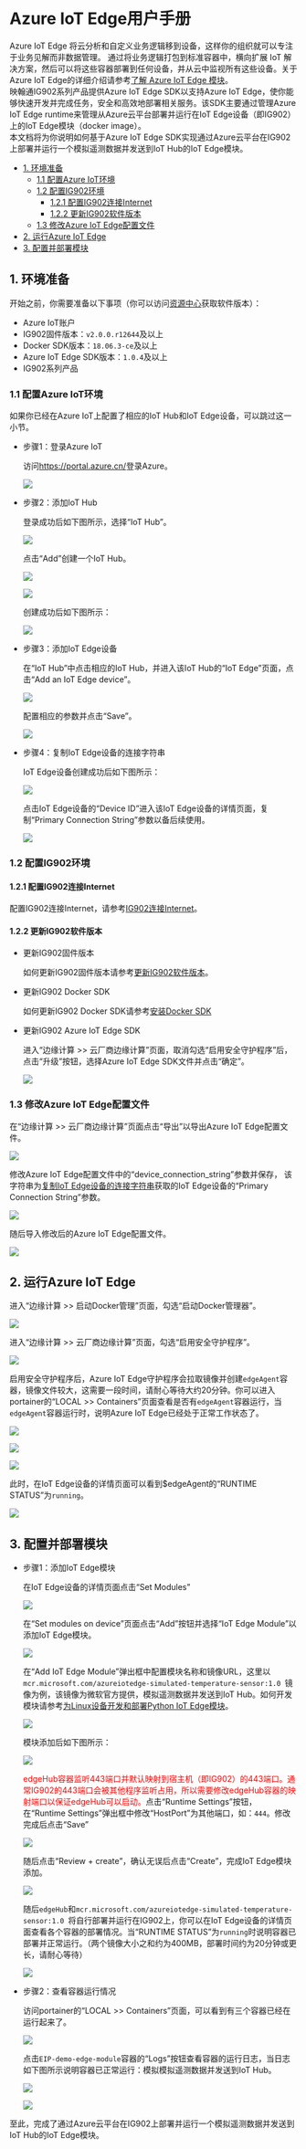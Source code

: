 # Azure IoT Edge用户手册
Azure IoT Edge 将云分析和自定义业务逻辑移到设备，这样你的组织就可以专注于业务见解而非数据管理。 通过将业务逻辑打包到标准容器中，横向扩展 IoT 解决方案，然后可以将这些容器部署到任何设备，并从云中监视所有这些设备。关于Azure IoT Edge的详细介绍请参考[了解 Azure IoT Edge 模块](https://docs.azure.cn/zh-cn/iot-edge/iot-edge-modules)。  
映翰通IG902系列产品提供Azure IoT Edge SDK以支持Azure IoT Edge，使你能够快速开发并完成任务，安全和高效地部署相关服务。该SDK主要通过管理Azure IoT Edge runtime来管理从Azure云平台部署并运行在IoT Edge设备（即IG902）上的IoT Edge模块（docker image）。  
本文档将为你说明如何基于Azure IoT Edge SDK实现通过Azure云平台在IG902上部署并运行一个模拟遥测数据并发送到IoT Hub的IoT Edge模块。

  - [1. 环境准备](#environmental-preparation)
    - [1.1 配置Azure IoT环境](#configure-azure-iot-environment)
    - [1.2 配置IG902环境](#configure-ig902-environment)
      - [1.2.1 配置IG902连接Internet](#configure-wan)
      - [1.2.2 更新IG902软件版本](#update-ig902-software-version)
    - [1.3 修改Azure IoT Edge配置文件](#change-azure-iot-edge-configuration-file)
  - [2. 运行Azure IoT Edge](#run-azure-iot-edge)
  - [3. 配置并部署模块](#configure-and-deploy-modules)

<a id="environmental-preparation"> </a>  

## 1. 环境准备
开始之前，你需要准备以下事项（你可以访问[资源中心](https://www.inhand.com.cn/downlist/edge-computing-gateway/)获取软件版本）：
- Azure IoT账户
- IG902固件版本：`v2.0.0.r12644`及以上
- Docker SDK版本：`18.06.3-ce`及以上
- Azure IoT Edge SDK版本：`1.0.4`及以上
- IG902系列产品

<a id="configure-azure-iot-environment"> </a>  

### 1.1 配置Azure IoT环境
如果你已经在Azure IoT上配置了相应的IoT Hub和IoT Edge设备，可以跳过这一小节。
- 步骤1：登录Azure IoT  

  访问<https://portal.azure.cn/>登录Azure。  

  ![](images/2020-04-01-11-17-22.png)  

- 步骤2：添加IoT Hub  

  登录成功后如下图所示，选择“IoT Hub”。  

  ![](images/2020-04-01-11-20-56.png)  

  点击“Add”创建一个IoT Hub。  

  ![](images/2020-04-01-11-22-39.png)  

  ![](images/2020-04-01-11-25-09.png)  

  创建成功后如下图所示：  

  ![](images/2020-04-01-11-28-51.png)  

- 步骤3：添加IoT Edge设备  

  在“IoT Hub”中点击相应的IoT Hub，并进入该IoT Hub的“IoT Edge”页面，点击“Add an IoT Edge device”。  

  ![](images/2020-07-01-10-43-59.png)  

  配置相应的参数并点击“Save”。  

  ![](images/2020-07-01-10-45-04.png)

<a id="copy-connection-string"> </a>  

- 步骤4：复制IoT Edge设备的连接字符串  

  IoT Edge设备创建成功后如下图所示：  

  ![](images/2020-07-01-10-46-25.png)  

  点击IoT Edge设备的“Device ID”进入该IoT Edge设备的详情页面，复制“Primary Connection String”参数以备后续使用。  

  ![](images/2020-07-01-10-48-09.png)


<a id="configure-ig902-environment"> </a>  

### 1.2 配置IG902环境

<a id="configure-wan"> </a>  

#### 1.2.1 配置IG902连接Internet
配置IG902连接Internet，请参考[IG902连接Internet](http://manual.ig.inhand.com.cn/zh_CN/latest/IG902-Quick-Start-Manual-CN.html#set-wan-parameters)。

<a id="update-ig902-software-version"> </a>  

#### 1.2.2 更新IG902软件版本
- 更新IG902固件版本  

  如何更新IG902固件版本请参考[更新IG902软件版本](http://manual.ig.inhand.com.cn/zh_CN/latest/IG902-Quick-Start-Manual-CN.html#update-the-software)。
- 更新IG902 Docker SDK  

  如何更新IG902 Docker SDK请参考[安装Docker SDK](http://docker.ig.inhand.com.cn/zh_CN/latest/Docker-user-manual-CN.html#install-docker-sdk-and-enable-docker-manager)
- 更新IG902 Azure IoT Edge SDK  

  进入“边缘计算 >> 云厂商边缘计算”页面，取消勾选“启用安全守护程序”后，点击“升级”按钮，选择Azure IoT Edge SDK文件并点击“确定”。  
  
  ![](images/2020-07-01-11-07-21.png)  

<a id="change-azure-iot-edge-configuration-file"> </a>  

### 1.3 修改Azure IoT Edge配置文件
  在“边缘计算 >> 云厂商边缘计算”页面点击“导出”以导出Azure IoT Edge配置文件。  
  
  ![](images/2020-07-01-11-07-48.png)  

  修改Azure IoT Edge配置文件中的“device_connection_string”参数并保存， 该字符串为[复制IoT Edge设备的连接字符串](#copy-connection-string)获取的IoT Edge设备的“Primary Connection String”参数。  
  
  ![](images/2020-07-01-11-10-20.png)  

  随后导入修改后的Azure IoT Edge配置文件。  

  ![](images/2020-07-01-11-13-34.png)

<a id="run-azure-iot-edge"> </a>  

## 2. 运行Azure IoT Edge
  进入“边缘计算 >> 启动Docker管理”页面，勾选“启动Docker管理器”。  

  ![](images/2020-07-01-11-15-17.png)  

  进入“边缘计算 >> 云厂商边缘计算”页面，勾选“启用安全守护程序”。  

  ![](images/2020-07-01-11-16-35.png)  

  启用安全守护程序后，Azure IoT Edge守护程序会拉取镜像并创建`edgeAgent`容器，镜像文件较大，这需要一段时间，请耐心等待大约20分钟。你可以进入portainer的“LOCAL >> Containers”页面查看是否有`edgeAgent`容器运行，当`edgeAgent`容器运行时，说明Azure IoT Edge已经处于正常工作状态了。
  
  ![](images/2020-07-01-13-19-07.png)  

  ![](images/2020-07-01-13-20-30.png)

  ![](images/2020-07-01-13-19-25.png)

  此时，在IoT Edge设备的详情页面可以看到$edgeAgent的“RUNTIME STATUS”为`running`。  

  ![](images/2020-07-01-14-55-52.png)

<a id="configure-and-deploy-modules"> </a>  

## 3. 配置并部署模块
- 步骤1：添加IoT Edge模块  

  在IoT Edge设备的详情页面点击“Set Modules”  

  ![](images/2020-07-01-13-23-33.png)  

  在“Set modules on device”页面点击“Add”按钮并选择“IoT Edge Module”以添加IoT Edge模块。  

  ![](images/2020-07-01-13-26-18.png)  

  在“Add IoT Edge Module”弹出框中配置模块名称和镜像URL，这里以`mcr.microsoft.com/azureiotedge-simulated-temperature-sensor:1.0 `镜像为例，该镜像为微软官方提供，模拟遥测数据并发送到IoT Hub。如何开发模块请参考[为Linux设备开发和部署Python IoT Edge模块](https://docs.microsoft.com/en-us/azure/iot-edge/tutorial-python-module)。  

  ![](images/2020-07-01-13-37-01.png)  

  模块添加后如下图所示：  

  ![](images/2020-07-01-15-00-29.png)  

  <font color=#FF0000>edgeHub容器监听443端口并默认映射到宿主机（即IG902）的443端口。通常IG902的443端口会被其他程序监听占用，所以需要修改edgeHub容器的映射端口以保证edgeHub可以启动。</font>点击“Runtime Settings”按钮，在“Runtime Settings”弹出框中修改“HostPort”为其他端口，如：`444`。修改完成后点击“Save”  

  ![](images/2020-07-01-13-48-56.png)  

  随后点击“Review + create”，确认无误后点击“Create”，完成IoT Edge模块添加。  

  ![](images/2020-07-01-13-52-17.png)  

  随后`edgeHub`和`mcr.microsoft.com/azureiotedge-simulated-temperature-sensor:1.0 `将自行部署并运行在IG902上，你可以在IoT Edge设备的详情页面查看各个容器的部署情况。当“RUNTIME STATUS”为`running`时说明容器已部署并正常运行。（两个镜像大小之和约为400MB，部署时间约为20分钟或更长，请耐心等待）  

  ![](images/2020-07-01-13-55-07.png)

- 步骤2：查看容器运行情况

  访问portainer的“LOCAL >> Containers”页面，可以看到有三个容器已经在运行起来了。  

  ![](images/2020-07-01-13-56-48.png)  

  点击`EIP-demo-edge-module`容器的“Logs”按钮查看容器的运行日志，当日志如下图所示说明容器已正常运行：模拟模拟遥测数据并发送到IoT Hub。  

  ![](images/2020-07-01-14-00-14.png)

  ![](images/2020-07-01-13-59-57.png)

至此，完成了通过Azure云平台在IG902上部署并运行一个模拟遥测数据并发送到IoT Hub的IoT Edge模块。